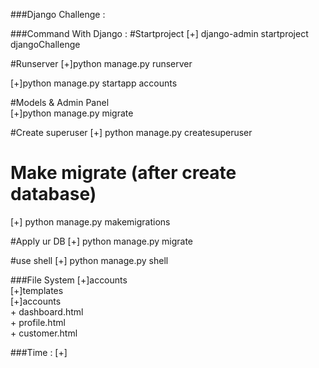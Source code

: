 ###Django Challenge :

###Command With Django :
#Startproject
[+] django-admin startproject djangoChallenge <br>

#Runserver
[+]python manage.py runserver <br>

[+]python manage.py startapp accounts<br>

#Models & Admin Panel  
[+]python manage.py migrate<br>

#Create superuser
[+] python manage.py createsuperuser<br>

# Make migrate (after create database)
[+] python manage.py  makemigrations<br>

#Apply ur DB
[+] python manage.py migrate<br>

#use shell
[+] python manage.py shell<br>

###File System
[+]accounts<br>
  [+]templates<br>
    [+]accounts <br>
      + dashboard.html <br>
      + profile.html <br>
      + customer.html <br>



###Time :
[+] 
